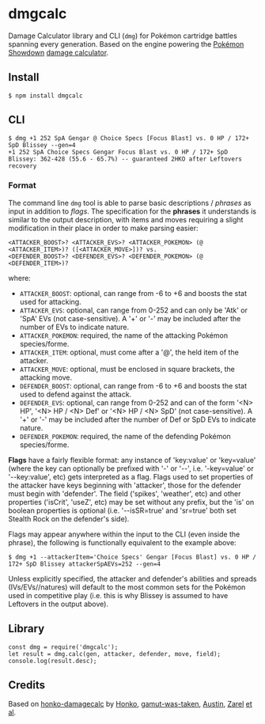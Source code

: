 # dmgcalc

Damage Calculator library and CLI (`dmg`) for Pokémon cartridge battles spanning
every generation. Based on the engine powering the
[Pokémon Showdown](https://psim.us)
[damage calculator](https://pokemonshowdown.com/damagecalc/).

## Install

    $ npm install dmgcalc

## CLI

    $ dmg +1 252 SpA Gengar @ Choice Specs [Focus Blast] vs. 0 HP / 172+ SpD Blissey --gen=4
    +1 252 SpA Choice Specs Gengar Focus Blast vs. 0 HP / 172+ SpD Blissey: 362-428 (55.6 - 65.7%) -- guaranteed 2HKO after Leftovers recovery

### Format

The command line `dmg` tool is able to parse basic descriptions / *phrases* as
input in addition to *flags*. The specification for the **phrases** it
understands is similar to the output description, with items and moves requiring
a slight modification in their place in order to make parsing easier:

    <ATTACKER_BOOST>? <ATTACKER_EVS>? <ATTACKER_POKEMON> (@ <ATTACKER_ITEM>)? ([<ATTACKER_MOVE>])? vs.
    <DEFENDER_BOOST>? <DEFENDER_EVS>? <DEFENDER_POKEMON> (@ <DEFENDER_ITEM>)?

where:

-   `ATTACKER_BOOST`: optional, can range from -6 to +6 and boosts the stat used
    for attacking.
-   `ATTACKER_EVS`: optional, can range from 0-252 and can only be 'Atk' or
    'SpA' EVs (not case-sensitive). A '+' or '-' may be included after the
    number of EVs to indicate nature.
-   `ATTACKER_POKEMON`: required, the name of the attacking Pokémon
    species/forme.
-   `ATTACKER_ITEM`: optional, must come after a '@', the held item of the
    attacker.
-   `ATTACKER_MOVE`: optional, must be enclosed in square brackets, the
    attacking move.
-   `DEFENDER_BOOST`: optional, can range from -6 to +6 and boosts the stat used
    to defend against the attack.
-   `DEFENDER_EVS`: optional, can range from 0-252 and can of the form
    '&lt;N&gt; HP', '&lt;N&gt; HP / &lt;N&gt; Def' or '&lt;N&gt; HP / &lt;N&gt;
    SpD' (not case-sensitive). A '+' or '-' may be included after the number of
    Def or SpD EVs to indicate nature.
-   `DEFENDER_POKEMON`: required, the name of the defending Pokémon
    species/forme.

**Flags** have a fairly flexible format: any instance of 'key:value' or
'key=value' (where the key can optionally be prefixed with '-' or '--', i.e.
'-key=value' or '--key:value', etc) gets interpreted as a flag. Flags used to
set properties of the attacker have keys beginning with 'attacker', those for
the defender must begin with 'defender'. The field ('spikes', 'weather', etc)
and other properties ('isCrit', 'useZ', etc) may be set without any prefix, but
the 'is' on boolean properties is optional (i.e. '--isSR=true' and 'sr=true'
both set Stealth Rock on the defender's side).

Flags may appear anywhere within the input to the CLI (even inside the phrase),
the following is functionally equivalent to the example above:

    $ dmg +1 --attackerItem='Choice Specs' Gengar [Focus Blast] vs. 0 HP / 172+ SpD Blissey attackerSpAEVs=252 --gen=4

Unless explicitly specified, the attacker and defender's abilities and spreads
(IVs/EVs//natures) will default to the most common sets for the Pokémon used in
competitive play (i.e. this is why Blissey is assumed to have Leftovers in the
output above).

## Library

    const dmg = require('dmgcalc');
    let result = dmg.calc(gen, attacker, defender, move, field);
    console.log(result.desc);

## Credits

Based on [honko-damagecalc](https://github.com/Zarel/honko-damagecalc) by
[Honko](https://github.com/Honko),
[gamut-was-taken](https://github.com/gamut-was-taken),
[Austin](https://github.com/AustinXII), [Zarel](https://github.com/Zarel)
[et al](https://github.com/Zarel/honko-damagecalc/graphs/contributors).

